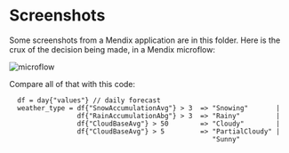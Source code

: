 # Screenshots

Some screenshots from a Mendix application are in this folder.
Here is the crux of the decision being made, in a Mendix microflow:

![microflow](https://b1conrad.github.io/opinion-of-low-code/screenshots/SubMicroflow.png)

Compare all of that with this code:
```
  df = day{"values"} // daily forecast
  weather_type = df{"SnowAccumulationAvg"} > 3  => "Snowing"       |
                 df{"RainAccumulationAbg"} > 3  => "Rainy"         |
                 df{"CloudBaseAvg"} > 50        => "Cloudy"        |
                 df{"CloudBaseAvg"} > 5         => "PartialCloudy" |
                                                   "Sunny"
```
